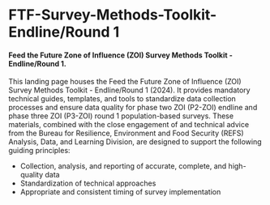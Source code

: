 # FTF-Survey-Methods-Toolkit-Endline/Round 1
#### Feed the Future Zone of Influence (ZOI) Survey Methods Toolkit - Endline/Round 1.

This landing page houses the Feed the Future Zone of Influence (ZOI) Survey Methods Toolkit - Endline/Round 1 (2024). It provides mandatory technical guides, templates, and tools to standardize data collection processes and ensure data quality for phase two ZOI (P2-ZOI) endline and phase three ZOI (P3-ZOI) round 1 population-based surveys. These materials, combined with the close engagement of and technical advice from the Bureau for Resilience, Environment and Food Security (REFS) Analysis, Data, and Learning Division, are designed to support the following guiding principles:

 - Collection, analysis, and reporting of accurate, complete, and high-quality data 
 - Standardization of technical approaches
 - Appropriate and consistent timing of survey implementation
